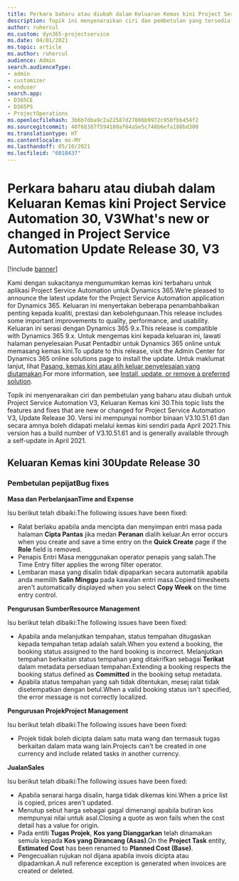 ```yaml
---
title: Perkara baharu atau diubah dalam Keluaran Kemas kini Project Service Automation 30, V3
description: Topik ini menyenaraikan ciri dan pembetulan yang tersedia dalam Kemas kini Project Service Automation Keluaran 30, V3.
author: ruhercul
ms.custom: dyn365-projectservice
ms.date: 04/01/2021
ms.topic: article
ms.author: ruhercul
audience: Admin
search.audienceType:
- admin
- customizer
- enduser
search.app:
- D365CE
- D365PS
- ProjectOperations
ms.openlocfilehash: 3b6b7dba9c2a22587d27006b9972c950fbb454f2
ms.sourcegitcommit: 40f68387f594180af64a5e5c748b6efa188bd300
ms.translationtype: HT
ms.contentlocale: ms-MY
ms.lasthandoff: 05/10/2021
ms.locfileid: "6010437"
---
```

# <a name="whats-new-or-changed-in-project-service-automation-update-release-30-v3"></a><span data-ttu-id="ffd0f-103">Perkara baharu atau diubah dalam Keluaran Kemas kini Project Service Automation 30, V3</span><span class="sxs-lookup"><span data-stu-id="ffd0f-103">What's new or changed in Project Service Automation Update Release 30, V3</span></span>

[!include [banner](../includes/psa-now-project-operations.md)]

<span data-ttu-id="ffd0f-104">Kami dengan sukacitanya mengumumkan kemas kini terbaharu untuk aplikasi Project Service Automation untuk Dynamics 365.</span><span class="sxs-lookup"><span data-stu-id="ffd0f-104">We’re pleased to announce the latest update for the Project Service Automation application for Dynamics 365.</span></span> <span data-ttu-id="ffd0f-105">Keluaran ini menyertakan beberapa penambahbaikan penting kepada kualiti, prestasi dan kebolehgunaan.</span><span class="sxs-lookup"><span data-stu-id="ffd0f-105">This release includes some important improvements to quality, performance, and usability.</span></span> <span data-ttu-id="ffd0f-106">Keluaran ini serasi dengan Dynamics 365 9.x.</span><span class="sxs-lookup"><span data-stu-id="ffd0f-106">This release is compatible with Dynamics 365 9.x.</span></span> <span data-ttu-id="ffd0f-107">Untuk mengemas kini kepada keluaran ini, lawati halaman penyelesaian Pusat Pentadbir untuk Dynamics 365 online untuk memasang kemas kini.</span><span class="sxs-lookup"><span data-stu-id="ffd0f-107">To update to this release, visit the Admin Center for Dynamics 365 online solutions page to install the update.</span></span> <span data-ttu-id="ffd0f-108">Untuk maklumat lanjut, lihat [Pasang, kemas kini atau alih keluar penyelesaian yang diutamakan](/power-platform/admin/install-remove-preferred-solution.md).</span><span class="sxs-lookup"><span data-stu-id="ffd0f-108">For more information, see [Install, update, or remove a preferred solution](/power-platform/admin/install-remove-preferred-solution.md).</span></span>

<span data-ttu-id="ffd0f-109">Topik ini menyenaraikan ciri dan pembetulan yang baharu atau diubah untuk Project Service Automation V3, Keluaran Kemas kini 30.</span><span class="sxs-lookup"><span data-stu-id="ffd0f-109">This topic lists the features and fixes that are new or changed for Project Service Automation V3, Update Release 30.</span></span> <span data-ttu-id="ffd0f-110">Versi ini mempunyai nombor binaan V3.10.51.61 dan secara amnya boleh didapati melalui kemas kini sendiri pada April 2021.</span><span class="sxs-lookup"><span data-stu-id="ffd0f-110">This version has a build number of V3.10.51.61 and is generally available through a self-update in April 2021.</span></span>

## <a name="update-release-30"></a><span data-ttu-id="ffd0f-111">Keluaran Kemas kini 30</span><span class="sxs-lookup"><span data-stu-id="ffd0f-111">Update Release 30</span></span>

### <a name="bug-fixes"></a><span data-ttu-id="ffd0f-112">Pembetulan pepijat</span><span class="sxs-lookup"><span data-stu-id="ffd0f-112">Bug fixes</span></span>

<span data-ttu-id="ffd0f-113">**Masa dan Perbelanjaan**</span><span class="sxs-lookup"><span data-stu-id="ffd0f-113">**Time and Expense**</span></span>

<span data-ttu-id="ffd0f-114">Isu berikut telah dibaiki:</span><span class="sxs-lookup"><span data-stu-id="ffd0f-114">The following issues have been fixed:</span></span>

- <span data-ttu-id="ffd0f-115">Ralat berlaku apabila anda mencipta dan menyimpan entri masa pada halaman **Cipta Pantas** jika medan **Peranan** dialih keluar.</span><span class="sxs-lookup"><span data-stu-id="ffd0f-115">An error occurs when you create and save a time entry on the **Quick Create** page if the **Role** field is removed.</span></span>
- <span data-ttu-id="ffd0f-116">Penapis Entri Masa menggunakan operator penapis yang salah.</span><span class="sxs-lookup"><span data-stu-id="ffd0f-116">The Time Entry filter applies the wrong filter operator.</span></span>
- <span data-ttu-id="ffd0f-117">Lembaran masa yang disalin tidak dipaparkan secara automatik apabila anda memilih **Salin Minggu** pada kawalan entri masa.</span><span class="sxs-lookup"><span data-stu-id="ffd0f-117">Copied timesheets aren't automatically displayed when you select **Copy Week** on the time entry control.</span></span>

<span data-ttu-id="ffd0f-118">**Pengurusan Sumber**</span><span class="sxs-lookup"><span data-stu-id="ffd0f-118">**Resource Management**</span></span>

<span data-ttu-id="ffd0f-119">Isu berikut telah dibaiki:</span><span class="sxs-lookup"><span data-stu-id="ffd0f-119">The following issues have been fixed:</span></span>

- <span data-ttu-id="ffd0f-120">Apabila anda melanjutkan tempahan, status tempahan ditugaskan kepada tempahan tetap adalah salah.</span><span class="sxs-lookup"><span data-stu-id="ffd0f-120">When you extend a booking, the booking status assigned to the hard booking is incorrect.</span></span> <span data-ttu-id="ffd0f-121">Melanjutkan tempahan berkaitan status tempahan yang ditakrifkan sebagai **Terikat** dalam metadata persediaan tempahan.</span><span class="sxs-lookup"><span data-stu-id="ffd0f-121">Extending a booking respects the booking status defined as **Committed** in the booking setup metadata.</span></span>
- <span data-ttu-id="ffd0f-122">Apabila status tempahan yang sah tidak ditentukan, mesej ralat tidak disetempatkan dengan betul.</span><span class="sxs-lookup"><span data-stu-id="ffd0f-122">When a valid booking status isn't specified, the error message is not correctly localized.</span></span>

<span data-ttu-id="ffd0f-123">**Pengurusan Projek**</span><span class="sxs-lookup"><span data-stu-id="ffd0f-123">**Project Management**</span></span>

<span data-ttu-id="ffd0f-124">Isu berikut telah dibaiki:</span><span class="sxs-lookup"><span data-stu-id="ffd0f-124">The following issues have been fixed:</span></span>

- <span data-ttu-id="ffd0f-125">Projek tidak boleh dicipta dalam satu mata wang dan termasuk tugas berkaitan dalam mata wang lain.</span><span class="sxs-lookup"><span data-stu-id="ffd0f-125">Projects can't be created in one currency and include related tasks in another currency.</span></span>

<span data-ttu-id="ffd0f-126">**Jualan**</span><span class="sxs-lookup"><span data-stu-id="ffd0f-126">**Sales**</span></span>

<span data-ttu-id="ffd0f-127">Isu berikut telah dibaiki:</span><span class="sxs-lookup"><span data-stu-id="ffd0f-127">The following issues have been fixed:</span></span>

- <span data-ttu-id="ffd0f-128">Apabila senarai harga disalin, harga tidak dikemas kini.</span><span class="sxs-lookup"><span data-stu-id="ffd0f-128">When a price list is copied, prices aren't updated.</span></span>
- <span data-ttu-id="ffd0f-129">Menutup sebut harga sebagai gagal dimenangi apabila butiran kos mempunyai nilai untuk asal.</span><span class="sxs-lookup"><span data-stu-id="ffd0f-129">Closing a quote as won fails when the cost detail has a value for origin.</span></span>
- <span data-ttu-id="ffd0f-130">Pada entiti **Tugas Projek**, **Kos yang Dianggarkan** telah dinamakan semula kepada **Kos yang Dirancang (Asas)**.</span><span class="sxs-lookup"><span data-stu-id="ffd0f-130">On the **Project Task** entity, **Estimated Cost** has been renamed to **Planned Cost (Base)**.</span></span>
- <span data-ttu-id="ffd0f-131">Pengecualian rujukan nol dijana apabila invois dicipta atau dipadamkan.</span><span class="sxs-lookup"><span data-stu-id="ffd0f-131">A null reference exception is generated when invoices are created or deleted.</span></span>
